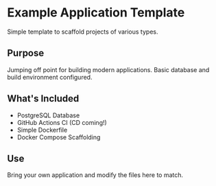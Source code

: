 # Example Application Template 
Simple template to scaffold projects of various types.

## Purpose
Jumping off point for building modern applications. Basic database and build environment configured.

## What's Included
- PostgreSQL Database
- GitHub Actions CI (CD coming!)
- Simple Dockerfile
- Docker Compose Scaffolding

## Use
Bring your own application and modify the files here to match.
